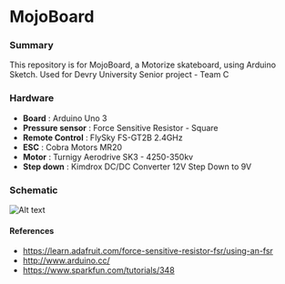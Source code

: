 
# MojoBoard

### Summary
This repository is for MojoBoard, a Motorize skateboard, using Arduino Sketch.
Used for Devry University Senior project - Team C

### Hardware
* **Board** : Arduino Uno 3
* **Pressure sensor** : Force Sensitive Resistor - Square
* **Remote Control** : FlySky FS-GT2B 2.4GHz
* **ESC** : Cobra Motors MR20
* **Motor** : Turnigy Aerodrive SK3 - 4250-350kv
* **Step down** : Kimdrox DC/DC Converter 12V Step Down to 9V

### Schematic 

![Alt text](http://i.imgur.com/zGyVVKe.jpg)

#### References

* https://learn.adafruit.com/force-sensitive-resistor-fsr/using-an-fsr
* http://www.arduino.cc/
* https://www.sparkfun.com/tutorials/348



